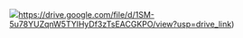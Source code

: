 ![](https://drive.google.com/file/d/1SM-5u78YUZqnW5TYlHyDf3zTsEACGKPO/view?usp=drive_link)https://drive.google.com/file/d/1SM-5u78YUZqnW5TYlHyDf3zTsEACGKPO/view?usp=drive_link)

